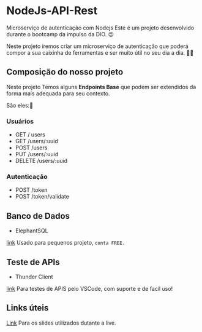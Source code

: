 # NodeJs-API-Rest
Microserviço de autenticação com Nodejs
Este é um projeto desenvolvido durante o bootcamp da impulso da DIO. 😉

Neste projeto iremos criar um microserviço de autenticação que poderá compor a sua caixinha de ferramentas e ser muito útil no seu dia a dia. 🔨🔧

## Composição do nosso projeto

Neste projeto Temos alguns **Endpoints Base** que podem ser extendidos da forma mais adequada para seu contexto. 

São eles:📝

### Usuários

* GET / users 
* GET /users/:uuid
* POST /users
* PUT /users/:uuid
* DELETE /users/:uuid

### Autenticação

* POST /token
* POST /token/validate

## Banco de Dados

* ElephantSQL

[link]( https://www.elephantsql.com/) Usado para pequenos projeto, `conta FREE.`

## Teste de APIs

* Thunder Client

[link](
https://www.thunderclient.com/) Para testes de APIS pelo VSCode, com suporte e de facil uso!

## Links úteis

[Link](https://docs.google.com/presentation/d/1xcmu1IRAfPiWWEB6Y93ioVhup1McR3VY/edit?usp=sharing&ouid=111532941625525152923&rtpof=true&sd=true) Para os slides utilizados dutante a live.